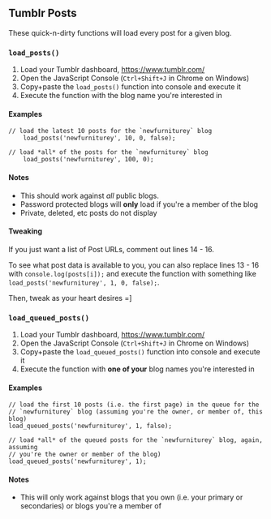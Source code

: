 Tumblr Posts
------------

These quick-n-dirty functions will load every post for a given blog.

### `load_posts()`

1. Load your Tumblr dashboard, https://www.tumblr.com/
2. Open the JavaScript Console (`Ctrl+Shift+J` in Chrome on Windows)
3. Copy+paste the `load_posts()` function into console and execute it
4. Execute the function with the blog name you're interested in

#### Examples

    // load the latest 10 posts for the `newfurniturey` blog
        load_posts('newfurniturey', 10, 0, false);

    // load *all* of the posts for the `newfurniturey` blog
        load_posts('newfurniturey', 100, 0);

#### Notes

- This should work against *all* public blogs.
- Password protected blogs will **only** load if you're a member of the blog
- Private, deleted, etc posts do not display
		
#### Tweaking

If you just want a list of Post URLs, comment out lines 14 - 16.

To see what post data is available to you, you can also replace lines 13 - 16 with `console.log(posts[i]);`
and execute the function with something like `load_posts('newfurniturey', 1, 0, false);`.

Then, tweak as your heart desires =]

### `load_queued_posts()`

1. Load your Tumblr dashboard, https://www.tumblr.com/
2. Open the JavaScript Console (`Ctrl+Shift+J` in Chrome on Windows)
3. Copy+paste the `load_queued_posts()` function into console and execute it
4. Execute the function with **one of your** blog names you're interested in

#### Examples

    // load the first 10 posts (i.e. the first page) in the queue for the
	// `newfurniturey` blog (assuming you're the owner, or member of, this blog)
	load_queued_posts('newfurniturey', 1, false);
	
	// load *all* of the queued posts for the `newfurniturey` blog, again, assuming
	// you're the owner or member of the blog)
	load_queued_posts('newfurniturey', 1);

#### Notes

- This will only work against blogs that you own (i.e. your primary or secondaries) or blogs you're a member of
